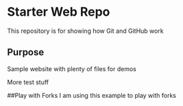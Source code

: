 # Starter Web Repo

This repository is for showing how Git and GitHub work

## Purpose

Sample website with plenty of files for demos

More test stuff

##Play with Forks
I am using this example to play with forks